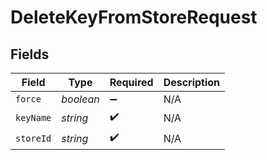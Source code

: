 # DeleteKeyFromStoreRequest


## Fields

| Field              | Type               | Required           | Description        |
| ------------------ | ------------------ | ------------------ | ------------------ |
| `force`            | *boolean*          | :heavy_minus_sign: | N/A                |
| `keyName`          | *string*           | :heavy_check_mark: | N/A                |
| `storeId`          | *string*           | :heavy_check_mark: | N/A                |